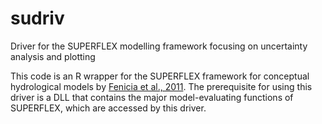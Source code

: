 # sudriv
Driver for the SUPERFLEX modelling framework focusing on uncertainty analysis and plotting

This code is an R wrapper for the SUPERFLEX framework for conceptual hydrological models by [Fenicia et al., 2011](https://agupubs.onlinelibrary.wiley.com/doi/full/10.1029/2010WR010174).
The prerequisite for using this driver is a DLL that contains the major model-evaluating functions of SUPERFLEX, which are accessed by this driver.
